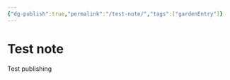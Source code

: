 ```yaml
---
{"dg-publish":true,"permalink":"/test-note/","tags":["gardenEntry"]}
---
```


# Test note
Test publishing